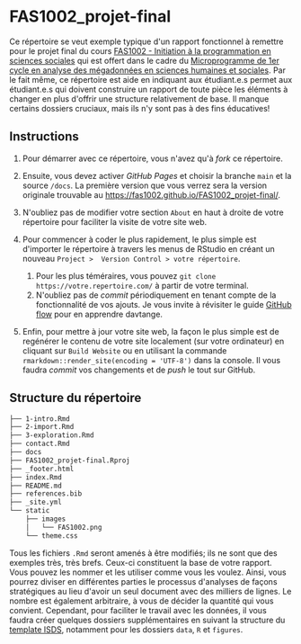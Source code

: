 # FAS1002_projet-final

Ce répertoire se veut exemple typique d'un rapport fonctionnel à remettre pour
le projet final du cours [FAS1002 - Initiation à la programmation en sciences
sociales](https://admission.umontreal.ca/cours-et-horaires/cours/fas-1002/) qui
est offert dans le cadre du [Microprogramme de 1er cycle en analyse des
mégadonnées en sciences humaines et
sociales](https://admission.umontreal.ca/programmes/microprogramme-de-1er-cycle-en-analyse-des-megadonnees-en-sciences-humaines-et-sociales/structure-du-programme/).
Par le fait même, ce répertoire est aide en indiquant aux étudiant.e.s permet
aux étudiant.e.s qui doivent construire un rapport de toute pièce les éléments
à changer en plus d'offrir une structure relativement de base. Il manque
certains dossiers cruciaux, mais ils n'y sont pas à des fins éducatives!

## Instructions

1.  Pour démarrer avec ce répertoire, vous n'avez qu'à *fork* ce répertoire.

2.  Ensuite, vous devez activer *GitHub Pages* et choisir la branche `main` et
    la source `/docs`. La première version que vous verrez sera la version
    originale trouvable au <https://fas1002.github.io/FAS1002_projet-final/>.

3.  N'oubliez pas de modifier votre section `About` en haut à droite de votre
    répertoire pour faciliter la visite de votre site web.

4.  Pour commencer à coder le plus rapidement, le plus simple est d'importer le
    répertoire à travers les menus de RStudio en créant un nouveau
    `Project >  Version Control > votre répertoire`.

    1.  Pour les plus téméraires, vous pouvez
        `git clone https://votre.repertoire.com/` à partir de votre terminal.
    2.  N'oubliez pas de *commit* périodiquement en tenant compte de la
        fonctionnalité de vos ajouts. Je vous invite à révisiter le guide
        [GitHub
        flow](https://docs.github.com/en/get-started/quickstart/github-flow)
        pour en apprendre davtange.

5.  Enfin, pour mettre à jour votre site web, la façon le plus simple est de
    regénérer le contenu de votre site localement (sur votre ordinateur) en
    cliquant sur `Build Website` ou en utilisant la commande
    `rmarkdown::render_site(encoding = 'UTF-8')` dans la console. Il vous
    faudra *commit* vos changements et de *push* le tout sur GitHub.

## Structure du répertoire

``` bash
├── 1-intro.Rmd
├── 2-import.Rmd
├── 3-exploration.Rmd
├── contact.Rmd
├── docs
├── FAS1002_projet-final.Rproj
├── _footer.html
├── index.Rmd
├── README.md
├── references.bib
├── _site.yml
└── static
    ├── images
    │   └── FAS1002.png
    └── theme.css
```

Tous les fichiers `.Rmd` seront amenés à être modifiés; ils ne sont que des
exemples très, très brefs. Ceux-ci constituent la base de votre rapport. Vous
pouvez les nommer et les utiliser comme vous les voulez. Ainsi, vous pourrez
diviser en différentes parties le processus d'analyses de façons stratégiques
au lieu d'avoir un seul document avec des milliers de lignes. Le nombre est
également arbitraire, à vous de décider la quantité qui vous convient.
Cependant, pour faciliter le travail avec les données, il vous faudra créer
quelques dossiers supplémentaires en suivant la structure du [template
ISDS](https://github.com/osumontreal/template_r), notamment pour les dossiers
`data`, `R` et `figures`.
